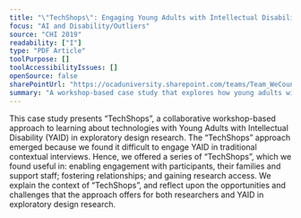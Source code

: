 ```yaml
---
title: "\"TechShops\": Engaging Young Adults with Intellectual Disability in Exploratory Design Research"
focus: "AI and Disability/Outliers"
source: "CHI 2019"
readability: ["I"]
type: "PDF Article"
toolPurpose: []
toolAccessibilityIssues: []
openSource: false
sharePointUrl: "https://ocaduniversity.sharepoint.com/teams/Team_WeCount/Shared%20Documents/Resources%20and%20Tools/Literature%20(curated)/%E2%80%9CTechShops%E2%80%9D_Engaging%20Young%20Adults%20with%20Intellectual%20Disability%20in%20Exploratory%20Design%20Research.pdf"
summary: "A workshop-based case study that explores how young adults with intellectual disabilities use social media and how their activities can be supported through co-design. "
---
```

This case study presents “TechShops”, a collaborative workshop-based approach to learning about technologies with Young Adults with Intellectual Disability (YAID) in exploratory design research. The “TechShops” approach emerged because we found it difficult to engage YAID in traditional contextual interviews. Hence, we offered a series of “TechShops”, which we found useful in: enabling engagement with participants, their families and support staff; fostering relationships; and gaining research access. We explain the context of “TechShops”, and reflect upon the opportunities and challenges that the approach offers for both researchers and YAID in exploratory design research. 
